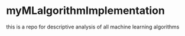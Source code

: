 # myMLalgorithmImplementation
this is a repo for descriptive analysis of all machine learning algorithms
